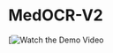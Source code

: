 # MedOCR-V2
 
[![Watch the Demo Video](https://www.youtube.com/watch?v=lmszsx8qjlc&feature=youtu.be)
